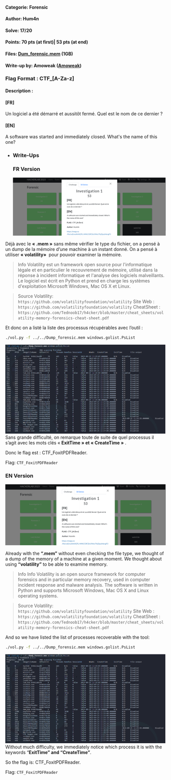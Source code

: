 #### Categorie: Forensic 
#### **Author**: Hum4n
#### Solve: 17/20 
#### Points: 70 pts (at first)| 53 pts (at end)
#### Files: [Dum_forensic.mem]([https://mega.nz/file/sxEmxAhK#2FLrWfkCOlFZeU9Ats7fyDjoyN6ngF3wjAD4HsbSheU](https://mega.nz/file/sxEmxAhK#2FLrWfkCOlFZeU9Ats7fyDjoyN6ngF3wjAD4HsbSheU))   (1GB)
#### Write-up by: Amoweak ([Amoweak](https://))
### Flag Format : CTF_**[A-Za-z]** 
#### Description :
#### **[FR]**
Un logiciel a été démarré et aussitôt fermé. Quel est le nom de ce dernier ?
#### **[EN]**
A software was started and immediately closed. What's the name of this one?



- ### Write-Ups

  ### FR Version
  ![show](Images/invest1.png)


Déjà avec le **« .mem »**  sans même vérifier le type du fichier, on a pensé à un dump de la mémoire d’une machine à un instant donné. On a pensé à utiliser **« volatility»**    pour pouvoir examiner la mémoire.

> Info 
> Volatility est un framework open source pour l'informatique légale et en particulier le recouvrement de mémoire, utilisé dans la réponse à incident informatique et l'analyse des logiciels malveillants. Le logiciel est écrit en Python et prend en charge les systèmes d'exploitation Microsoft Windows, Mac OS X et Linux.


> Source Volatility: `https://github.com/volatilityfoundation/volatility` 
> Site Web : `https://github.com/volatilityfoundation/volatility` 
> CheatSheet : `https://github.com/Tednoob17/h4cker/blob/master/cheat_sheets/volatility-memory-forensics-cheat-sheet.pdf` 

Et donc on a listé la liste des processus récupérables avec l’outil :

```bash
./vol.py -f ../../Dump_forensic.mem windows.golist.PsList
```

![vu](Images/for1.png)
Sans grande difficulté, on remarque toute de suite de quel processus il s’agit avec les mots clés « **ExitTime » et « CreateTime »** .

Donc le flag est : CTF_FoxitPDFReader.

Flag: `CTF_FoxitPDFReader` 


###  EN Version 

  ![show](Images/invest1.png)


Already with the **“.mem”** without even checking the file type, we thought of a dump of the memory of a machine at a given moment. We thought about using **“volatility”** to be able to examine memory. 

> Info
> Info
> Volatility is an open source framework for computer forensics and in particular memory recovery, used in computer incident response and malware analysis. The software is written in Python and supports Microsoft Windows, Mac OS X and Linux operating systems.

> Source Volatility: `https://github.com/volatilityfoundation/volatility` 
> Site Web : `https://github.com/volatilityfoundation/volatility` 
> CheatSheet : `https://github.com/Tednoob17/h4cker/blob/master/cheat_sheets/volatility-memory-forensics-cheat-sheet.pdf` 

And so we have listed the list of processes recoverable with the tool:

```bash
./vol.py -f ../../Dump_forensic.mem windows.golist.PsList
```

![vu](Images/for1.png)
Without much difficulty, we immediately notice which process it is with the keywords “**ExitTime” and “CreateTime”**.

So the flag is: CTF_FoxitPDFReader.

Flag: `CTF_FoxitPDFReader` 
